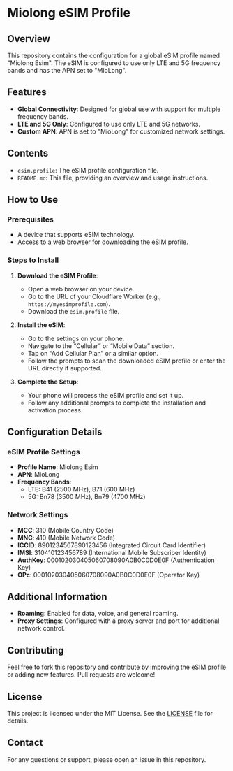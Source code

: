 # Miolong eSIM Profile

## Overview

This repository contains the configuration for a global eSIM profile named "Miolong Esim". The eSIM is configured to use only LTE and 5G frequency bands and has the APN set to "MioLong".

## Features

- **Global Connectivity**: Designed for global use with support for multiple frequency bands.
- **LTE and 5G Only**: Configured to use only LTE and 5G networks.
- **Custom APN**: APN is set to "MioLong" for customized network settings.

## Contents

- `esim.profile`: The eSIM profile configuration file.
- `README.md`: This file, providing an overview and usage instructions.

## How to Use

### Prerequisites

- A device that supports eSIM technology.
- Access to a web browser for downloading the eSIM profile.

### Steps to Install

1. **Download the eSIM Profile**:
   - Open a web browser on your device.
   - Go to the URL of your Cloudflare Worker (e.g., `https://myesimprofile.com`).
   - Download the `esim.profile` file.

2. **Install the eSIM**:
   - Go to the settings on your phone.
   - Navigate to the “Cellular” or “Mobile Data” section.
   - Tap on “Add Cellular Plan” or a similar option.
   - Follow the prompts to scan the downloaded eSIM profile or enter the URL directly if supported.

3. **Complete the Setup**:
   - Your phone will process the eSIM profile and set it up.
   - Follow any additional prompts to complete the installation and activation process.

## Configuration Details

### eSIM Profile Settings

- **Profile Name**: Miolong Esim
- **APN**: MioLong
- **Frequency Bands**:
  - LTE: B41 (2500 MHz), B71 (600 MHz)
  - 5G: Bn78 (3500 MHz), Bn79 (4700 MHz)

### Network Settings

- **MCC**: 310 (Mobile Country Code)
- **MNC**: 410 (Mobile Network Code)
- **ICCID**: 8901234567890123456 (Integrated Circuit Card Identifier)
- **IMSI**: 310410123456789 (International Mobile Subscriber Identity)
- **AuthKey**: 000102030405060708090A0B0C0D0E0F (Authentication Key)
- **OPc**: 000102030405060708090A0B0C0D0E0F (Operator Key)

## Additional Information

- **Roaming**: Enabled for data, voice, and general roaming.
- **Proxy Settings**: Configured with a proxy server and port for additional network control.

## Contributing

Feel free to fork this repository and contribute by improving the eSIM profile or adding new features. Pull requests are welcome!

## License

This project is licensed under the MIT License. See the [LICENSE](LICENSE) file for details.

## Contact

For any questions or support, please open an issue in this repository.
